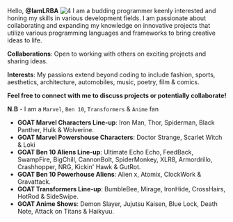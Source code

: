 Hello, **@IamLRBA**
![4](https://github.com/user-attachments/assets/e3bc621b-1e70-46ee-ad74-48840fb90541)
I am a budding programmer keenly interested and honing my skills in various development fields. I am passionate about collaborating and expanding my knowledge on innovative projects that utilize various programming languages and frameworks to bring creative ideas to life.

**Collaborations**: Open to working with others on exciting projects and sharing ideas.

**Interests**: My passions extend beyond coding to include fashion, sports, aesthetics, architecture, automobiles, music, poetry, film & comics.

**Feel free to connect with me to discuss projects or potentially collaborate!**

**N.B** - I am a `Marvel`, `Ben 10`, `Transformers` & `Anime` fan
- **GOAT Marvel Characters Line-up**: Iron Man, Thor, Spiderman, Black Panther, Hulk & Wolverine.
- **GOAT Marvel Powershouse Characters**: Doctor Strange, Scarlet Witch & Loki
- **GOAT Ben 10 Aliens Line-up**: Ultimate Echo Echo, FeedBack, SwampFire, BigChill, CannonBolt, SpiderMonkey, XLR8, Armordrillo, Crashhopper, NRG, Kickin' Hawk & GutRot.
- **GOAT Ben 10 Powerhouse Aliens**: Alien x, Atomix, ClockWork & Gravattack.
- **GOAT Transformers Line-up**: BumbleBee, Mirage, IronHide, CrossHairs, HotRod & SideSwipe.
- **GOAT Anime Shows**: Demon Slayer, Jujutsu Kaisen, Blue Lock, Death Note, Attack on Titans & Haikyuu.
  

<!---
IamLRBA/IamLRBA is a ✨ special ✨ repository because its `README.md` (this file) appears on your GitHub profile.
You can click the Preview link to take a look at your changes.
--->

